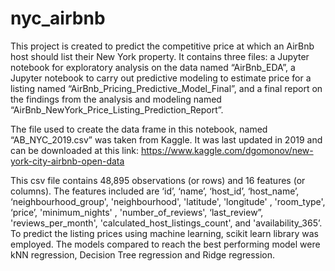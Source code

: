 # nyc_airbnb
This project is created to predict the competitive price at which an AirBnb host should list their New York property.
It contains three files: a Jupyter notebook for exploratory analysis on the data named “AirBnb_EDA”, a Jupyter notebook to carry out predictive modeling to estimate price for a listing named “AirBnb_Pricing_Predictive_Model_Final”, and a final report on the findings from the analysis and modeling named “AirBnb_NewYork_Price_Listing_Prediction_Report”.

The file used to create the data frame in this notebook, named “AB_NYC_2019.csv” was taken from Kaggle. It was last updated in 2019 and can be downloaded at this link:
https://www.kaggle.com/dgomonov/new-york-city-airbnb-open-data

This csv file contains 48,895 observations (or rows) and 16 features (or columns). The features included are ‘id’, ‘name’, ‘host_id’, ‘host_name’, ‘neighbourhood_group', 'neighbourhood', 'latitude', 'longitude' , 'room_type', ‘price’, 'minimum_nights' , 'number_of_reviews', ‘last_review”, 'reviews_per_month',
'calculated_host_listings_count', and 'availability_365’.
To predict the listing prices using machine learning, scikit learn library was employed. The models compared to reach the best performing model were kNN regression,
Decision Tree regression and Ridge regression.
